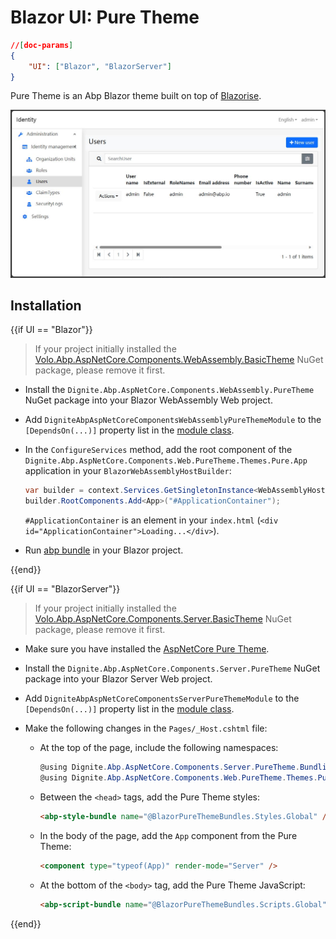 # Blazor UI: Pure Theme

```json
//[doc-params]
{
    "UI": ["Blazor", "BlazorServer"]
}
```

Pure Theme is an Abp Blazor theme built on top of [Blazorise](https://blazorise.com/).

![Blazor Pure Theme](images/blazor-puretheme.jpg)

## Installation

{{if UI == "Blazor"}}

> If your project initially installed the [Volo.Abp.AspNetCore.Components.WebAssembly.BasicTheme](https://www.nuget.org/packages/Volo.Abp.AspNetCore.Components.WebAssembly.BasicTheme) NuGet package, please remove it first.

* Install the `Dignite.Abp.AspNetCore.Components.WebAssembly.PureTheme` NuGet package into your Blazor WebAssembly Web project.
* Add `DigniteAbpAspNetCoreComponentsWebAssemblyPureThemeModule` to the `[DependsOn(...)]` property list in the [module class](https://docs.abp.io/en/abp/latest/Module-Development-Basics).
* In the `ConfigureServices` method, add the root component of the `Dignite.Abp.AspNetCore.Components.Web.PureTheme.Themes.Pure.App` application in your `BlazorWebAssemblyHostBuilder`:

    ```csharp
    var builder = context.Services.GetSingletonInstance<WebAssemblyHostBuilder>();
    builder.RootComponents.Add<App>("#ApplicationContainer");
    ```

    `#ApplicationContainer` is an element in your `index.html` (`<div id="ApplicationContainer">Loading...</div>`).

* Run [abp bundle](https://docs.abp.io/en/abp/latest/CLI#bundle) in your Blazor project.

{{end}}

{{if UI == "BlazorServer"}}

> If your project initially installed the [Volo.Abp.AspNetCore.Components.Server.BasicTheme](https://www.nuget.org/packages/Volo.Abp.AspNetCore.Components.Server.BasicTheme) NuGet package, please remove it first.

* Make sure you have installed the [AspNetCore Pure Theme](../AspNetCore-Pure-Theme.md).

* Install the `Dignite.Abp.AspNetCore.Components.Server.PureTheme` NuGet package into your Blazor Server Web project.

* Add `DigniteAbpAspNetCoreComponentsServerPureThemeModule` to the `[DependsOn(...)]` property list in the [module class](https://docs.abp.io/en/abp/latest/Module-Development-Basics).

* Make the following changes in the `Pages/_Host.cshtml` file:
  * At the top of the page, include the following namespaces:

    ```csharp
    @using Dignite.Abp.AspNetCore.Components.Server.PureTheme.Bundling
    @using Dignite.Abp.AspNetCore.Components.Web.PureTheme.Themes.Pure
    ```

  * Between the `<head>` tags, add the Pure Theme styles:

    ```html
    <abp-style-bundle name="@BlazorPureThemeBundles.Styles.Global" />
    ```

  * In the body of the page, add the `App` component from the Pure Theme:

    ```html
    <component type="typeof(App)" render-mode="Server" />
    ```

  * At the bottom of the `<body>` tag, add the Pure Theme JavaScript:

    ```html
    <abp-script-bundle name="@BlazorPureThemeBundles.Scripts.Global" />
    ```

{{end}}
